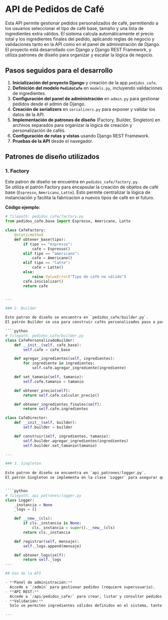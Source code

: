 # API de Pedidos de Café

Esta API permite gestionar pedidos personalizados de café, permitiendo a los usuarios seleccionar el tipo de café base, tamaño y una lista de ingredientes extra válidos. El sistema calcula automáticamente el precio total y los ingredientes finales del pedido, aplicando reglas de negocio y validaciones tanto en la API como en el panel de administración de Django. El proyecto está desarrollado con Django y Django REST Framework, y utiliza patrones de diseño para organizar y escalar la lógica de negocio.

## Pasos seguidos para el desarrollo

1. **Inicialización del proyecto Django** y creación de la app `pedidos_cafe`.
2. **Definición del modelo `PedidoCafe`** en `models.py`, incluyendo validaciones de ingredientes.
3. **Configuración del panel de administración** en `admin.py` para gestionar pedidos desde el admin de Django.
4. **Creación de serializers** en `serializers.py` para exponer y validar los datos de la API.
5. **Implementación de patrones de diseño** (Factory, Builder, Singleton) en archivos separados para organizar la lógica de creación y personalización de cafés.
6. **Configuración de rutas y vistas** usando Django REST Framework.
7. **Pruebas de la API** desde el navegador.

## Patrones de diseño utilizados

### 1. Factory
 
Este patron de diseño se encuentra en `pedidos_cafe/factory.py`.  
Se utiliza el patrón Factory para encapsular la creación de objetos de café base (`Espresso`, `Americano`, `Latte`). Esto permite centralizar la lógica de instanciación y facilita la fabricacion a nuevos tipos de café en el futuro.

**Código ejemplo:**

````python
# filepath: pedidos_cafe/factory.py
from pedidos_cafe.base import Espresso, Americano, Latte

class CafeFactory:
    @staticmethod
    def obtener_base(tipo):
        if tipo == "espresso":
            cafe = Espresso()
        elif tipo == "americano":
            cafe = Americano()
        elif tipo == "latte":
            cafe = Latte()
        else:
            raise ValueError("Tipo de café no válido")
        cafe.inicializar()
        return cafe


---

### 2. Builder

Este patron de diseño se encuentra en `pedidos_cafe/builder.py`.  
El patrón Builder se usa para construir cafés personalizados paso a paso, agregando ingredientes y ajustando el tamaño. Esto separa la lógica de construcción de la lógica de representación del café, haciendo el código más mantenible y flexible.

````python
# filepath: pedidos_cafe/builder.py
class CafePersonalizadoBuilder:
    def __init__(self, cafe_base):
        self.cafe = cafe_base

    def agregar_ingredientes(self, ingredientes):
        for ingrediente in ingredientes:
            self.cafe.agregar_ingrediente(ingrediente)

    def set_tamanio(self, tamanio):
        self.cafe.tamanio = tamanio

    def obtener_precio(self):
        return self.cafe.calcular_precio()

    def obtener_ingredientes_finales(self):
        return self.cafe.ingredientes

class CafeDirector:
    def __init__(self, builder):
        self.builder = builder

    def construir(self, ingredientes, tamanio):
        self.builder.agregar_ingredientes(ingredientes)
        self.builder.set_tamanio(tamanio)

---

### 3. Singleton
  
Este patron de diseño se encuentra en `api_patrones/logger.py`. 
El patrón Singleton se implementa en la clase `Logger` para asegurar que solo exista una instancia de registro de logs en toda la aplicación. Esto es útil para centralizar el registro de eventos importantes, como el cálculo de precios o la obtención de ingredientes finales.


````python
# filepath: api_patrones/logger.py
class Logger:
    _instancia = None
    _logs = []

    def __new__(cls):
        if cls._instancia is None:
            cls._instancia = super().__new__(cls)
        return cls._instancia

    def registrar(self, mensaje):
        self._logs.append(mensaje)

    def obtener_logs(self):
        return self._logs
---

## Uso de la API

- **Panel de administración:**  
  Accede a `/admin` para gestionar pedidos (requiere superusuario).
- **API REST:**  
  Accede a `/api/pedidos_cafe/` para crear, listar y consultar pedidos de café personalizados.
- **Validación:**  
  Solo se permiten ingredientes válidos definidos en el sistema, tanto desde la API como desde el admin.

---